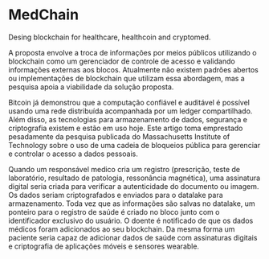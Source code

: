 # MedChain
Desing blockchain for healthcare, healthcoin and cryptomed.

A proposta envolve a troca de informações por meios públicos utilizando o blockchain como um gerenciador de controle de acesso e validando informações externas aos blocos. Atualmente não existem padrões abertos ou implementações de blockchain que utilizam essa abordagem, mas a pesquisa apoia a viabilidade da solução proposta.

Bitcoin já demonstrou que a computação confiável e auditável é possível usando uma rede distribuída acompanhada por um ledger compartilhado. Além disso, as tecnologias para armazenamento de dados, segurança e criptografia existem e estão em uso hoje. Este artigo toma emprestado pesadamente da pesquisa publicada do Massachusetts Institute of Technology sobre o uso de uma cadeia de bloqueios pública para gerenciar e controlar o acesso a dados pessoais.

Quando um responsável medico cria um registro (prescrição, teste de laboratório, resultado de patologia, ressonância magnética), uma assinatura digital seria criada para verificar a autenticidade do documento ou imagem. Os dados seriam criptografados e enviados para o datalake para armazenamento. Toda vez que as informações são salvas no datalake, um ponteiro para o registro de saúde é criado no bloco junto com o identificador exclusivo do usuário. O doente é notificado de que os dados médicos foram adicionados ao seu blockchain. Da mesma forma um paciente seria capaz de adicionar dados de saúde com assinaturas digitais e criptografia de aplicações móveis e sensores wearable.
